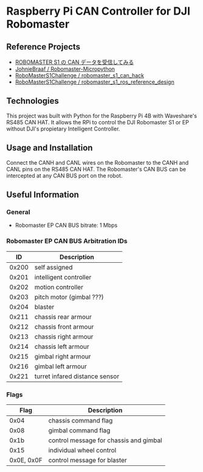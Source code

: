 # Raspberry Pi CAN Controller for DJI Robomaster

## Reference Projects

* [ROBOMASTER S1 の CAN データを受信してみる](https://wazalabo.com/robomaster_s1_jetson_can_connection.html)  
* [JohnieBraaf / Robomaster-Micropython](https://github.com/JohnieBraaf/Robomaster-Micropython)  
* [RoboMasterS1Challenge / robomaster_s1_can_hack](https://github.com/RoboMasterS1Challenge/robomaster_s1_can_hack)  
* [RoboMasterS1Challenge / robomaster_s1_ros_reference_design](https://github.com/RoboMasterS1Challenge/robomaster_s1_ros_reference_design)

## Technologies

This project was built with Python for the Raspberry Pi 4B with Waveshare's RS485 CAN HAT. It allows the RPi to control the DJI Robomaster S1 or EP without DJI's propietary Intelligent Controller.

## Usage and Installation

Connect the CANH and CANL wires on the Robomaster to the CANH and CANL pins on the RS485 CAN HAT. The Robomaster's CAN BUS can be intercepted at any CAN BUS port on the robot.

## Useful Information

### General

* Robomaster EP CAN BUS bitrate: 1 Mbps

### Robomaster EP CAN BUS Arbitration IDs

| ID | Description |
| --- | --- |
| 0x200 | self assigned |
| 0x201 | intelligent controller |
| 0x202 | motion controller |
| 0x203 | pitch motor (gimbal ???) |
| 0x204 | blaster |
| 0x211 | chassis rear armour |
| 0x212 | chassis front armour |
| 0x213 | chassis right armour |
| 0x214 | chassis left armour |
| 0x215 | gimbal right armour |
| 0x216 | gimbal left armour |
| 0x221 | turret infared distance sensor |

### Flags
| Flag | Description |
| --- | --- |
| 0x04 | chassis command flag |
| 0x08 | gimbal command flag |
| 0x1b | control message for chassis and gimbal |
| 0x15 | individual wheel control |
| 0x0E, 0x0F | control message for blaster |

